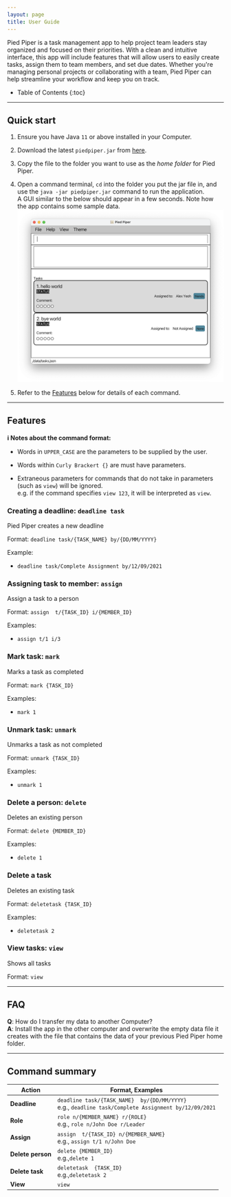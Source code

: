 ```yaml
---
layout: page
title: User Guide
---
```


Pied Piper is a task management app to help project team leaders stay organized and focused on their priorities. With a clean and intuitive interface, this app will include features that will allow users to easily create tasks, assign them to team members, and set due dates. Whether you're managing personal projects or collaborating with a team, Pied Piper can help streamline your workflow and keep you on track.

* Table of Contents
  {:toc}

--------------------------------------------------------------------------------------------------------------------

## Quick start

1. Ensure you have Java `11` or above installed in your Computer.

1. Download the latest `piedpiper.jar` from [here](https://github.com/AY2223S2-CS2103T-W15-3/tp/releases).

1. Copy the file to the folder you want to use as the _home folder_ for Pied Piper.

1. Open a command terminal, `cd` into the folder you put the jar file in, and use the `java -jar piedpiper.jar` command to run the application.<br>
   A GUI similar to the below should appear in a few seconds. Note how the app contains some sample data.<br>
   ![Ui](images/Ui.png)


1. Refer to the [Features](#features) below for details of each command.

--------------------------------------------------------------------------------------------------------------------

## Features

<div markdown="block" class="alert alert-info">

**:information_source: Notes about the command format:**<br>

* Words in `UPPER_CASE` are the parameters to be supplied by the user.<br>

* Words within `Curly Brackert {}` are must have parameters.

* Extraneous parameters for commands that do not take in parameters (such as `view`) will be ignored.<br>
  e.g. if the command specifies `view 123`, it will be interpreted as `view`.

</div>

### Creating a deadline: `deadline task`

Pied Piper creates a new deadline

Format: `deadline task/{TASK_NAME} by/{DD/MM/YYYY}`


Example:
* `deadline task/Complete Assignment by/12/09/2021`

### Assigning task to member: `assign`

Assign a task to a person

Format: `assign  t/{TASK_ID} i/{MEMBER_ID}`

Examples:
*  `assign t/1 i/3`


### Mark task: `mark`

Marks a task as completed

Format: `mark {TASK_ID}`

Examples:
* `mark 1`


### Unmark task: `unmark`

Unmarks a task as not completed

Format: `unmark {TASK_ID}`

Examples:
* `unmark 1`


### Delete a person: `delete`

Deletes an existing person

Format: `delete {MEMBER_ID}`

Examples:
* `delete 1`

### Delete a task

Deletes an existing task

Format: `deletetask {TASK_ID}`

Examples:
* `deletetask 2`


### View tasks: `view`

Shows all tasks

Format: `view`

--------------------------------------------------------------------------------------------------------------------

## FAQ

**Q**: How do I transfer my data to another Computer?<br>
**A**: Install the app in the other computer and overwrite the empty data file it creates with the file that contains the data of your previous Pied Piper home folder.

--------------------------------------------------------------------------------------------------------------------

## Command summary

Action | Format, Examples
--------|------------------
**Deadline** | `deadline task/{TASK_NAME}  by/{DD/MM/YYYY}` <br> e.g., `deadline task/Complete Assignment by/12/09/2021`
**Role** | `role n/{MEMBER_NAME} r/{ROLE}` <br> e.g., `role n/John Doe r/Leader`
**Assign** | `assign  t/{TASK_ID} n/{MEMBER_NAME}`<br> e.g., `assign t/1 n/John Doe`
**Delete person** | `delete {MEMBER_ID}`<br> e.g.,`delete 1`
**Delete task** | `deletetask  {TASK_ID}`<br> e.g.,`deletetask 2`
**View** | `view`

